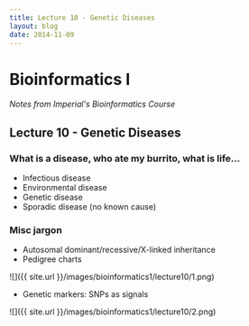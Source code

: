 ```yaml
---
title: Lecture 10 - Genetic Diseases
layout: blog
date: 2014-11-09
---
```


<!--
File named such to appear last using jekyll.
-->

# Bioinformatics I
_Notes from Imperial's Bioinformatics Course_

## Lecture 10 - Genetic Diseases


### What is a disease, who ate my burrito, what is life...

- Infectious disease
- Environmental disease
- Genetic disease
- Sporadic disease (no known cause)

### Misc jargon

- Autosomal dominant/recessive/X-linked inheritance
- Pedigree charts

![]({{ site.url }}/images/bioinformatics1/lecture10/1.png)

- Genetic markers: SNPs as signals

![]({{ site.url }}/images/bioinformatics1/lecture10/2.png)
